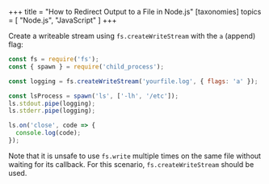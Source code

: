 +++
title = "How to Redirect Output to a File in Node.js"
[taxonomies]
topics = [ "Node.js", "JavaScript" ]
+++

Create a writeable stream using `fs.createWriteStream` with the `a` (append) flag:

```js
const fs = require('fs');
const { spawn } = require('child_process');

const logging = fs.createWriteStream('yourfile.log', { flags: 'a' });

const lsProcess = spawn('ls', ['-lh', '/etc']);
ls.stdout.pipe(logging);
ls.stderr.pipe(logging);

ls.on('close', code => {
  console.log(code);
});
```

Note that it is unsafe to use `fs.write` multiple times on the same file without waiting for its callback. For this scenario, `fs.createWriteStream` should be used.